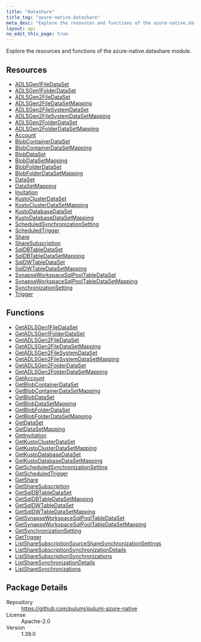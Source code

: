 ```yaml
---
title: "datashare"
title_tag: "azure-native.datashare"
meta_desc: "Explore the resources and functions of the azure-native.datashare module."
layout: api
no_edit_this_page: true
---
```


<!-- WARNING: this file was generated by Pulumi Docs Generator. -->
<!-- Do not edit by hand unless you're certain you know what you are doing! -->

Explore the resources and functions of the azure-native.datashare module.

<h2 id="resources">Resources</h2>
<ul class="api">
    <li><a href="adlsgen1filedataset" title="ADLSGen1FileDataSet"><span class="api-symbol api-symbol--resource"></span>ADLSGen1FileDataSet</a></li>
    <li><a href="adlsgen1folderdataset" title="ADLSGen1FolderDataSet"><span class="api-symbol api-symbol--resource"></span>ADLSGen1FolderDataSet</a></li>
    <li><a href="adlsgen2filedataset" title="ADLSGen2FileDataSet"><span class="api-symbol api-symbol--resource"></span>ADLSGen2FileDataSet</a></li>
    <li><a href="adlsgen2filedatasetmapping" title="ADLSGen2FileDataSetMapping"><span class="api-symbol api-symbol--resource"></span>ADLSGen2FileDataSetMapping</a></li>
    <li><a href="adlsgen2filesystemdataset" title="ADLSGen2FileSystemDataSet"><span class="api-symbol api-symbol--resource"></span>ADLSGen2FileSystemDataSet</a></li>
    <li><a href="adlsgen2filesystemdatasetmapping" title="ADLSGen2FileSystemDataSetMapping"><span class="api-symbol api-symbol--resource"></span>ADLSGen2FileSystemDataSetMapping</a></li>
    <li><a href="adlsgen2folderdataset" title="ADLSGen2FolderDataSet"><span class="api-symbol api-symbol--resource"></span>ADLSGen2FolderDataSet</a></li>
    <li><a href="adlsgen2folderdatasetmapping" title="ADLSGen2FolderDataSetMapping"><span class="api-symbol api-symbol--resource"></span>ADLSGen2FolderDataSetMapping</a></li>
    <li><a href="account" title="Account"><span class="api-symbol api-symbol--resource"></span>Account</a></li>
    <li><a href="blobcontainerdataset" title="BlobContainerDataSet"><span class="api-symbol api-symbol--resource"></span>BlobContainerDataSet</a></li>
    <li><a href="blobcontainerdatasetmapping" title="BlobContainerDataSetMapping"><span class="api-symbol api-symbol--resource"></span>BlobContainerDataSetMapping</a></li>
    <li><a href="blobdataset" title="BlobDataSet"><span class="api-symbol api-symbol--resource"></span>BlobDataSet</a></li>
    <li><a href="blobdatasetmapping" title="BlobDataSetMapping"><span class="api-symbol api-symbol--resource"></span>BlobDataSetMapping</a></li>
    <li><a href="blobfolderdataset" title="BlobFolderDataSet"><span class="api-symbol api-symbol--resource"></span>BlobFolderDataSet</a></li>
    <li><a href="blobfolderdatasetmapping" title="BlobFolderDataSetMapping"><span class="api-symbol api-symbol--resource"></span>BlobFolderDataSetMapping</a></li>
    <li><a href="dataset" title="DataSet"><span class="api-symbol api-symbol--resource"></span>DataSet</a></li>
    <li><a href="datasetmapping" title="DataSetMapping"><span class="api-symbol api-symbol--resource"></span>DataSetMapping</a></li>
    <li><a href="invitation" title="Invitation"><span class="api-symbol api-symbol--resource"></span>Invitation</a></li>
    <li><a href="kustoclusterdataset" title="KustoClusterDataSet"><span class="api-symbol api-symbol--resource"></span>KustoClusterDataSet</a></li>
    <li><a href="kustoclusterdatasetmapping" title="KustoClusterDataSetMapping"><span class="api-symbol api-symbol--resource"></span>KustoClusterDataSetMapping</a></li>
    <li><a href="kustodatabasedataset" title="KustoDatabaseDataSet"><span class="api-symbol api-symbol--resource"></span>KustoDatabaseDataSet</a></li>
    <li><a href="kustodatabasedatasetmapping" title="KustoDatabaseDataSetMapping"><span class="api-symbol api-symbol--resource"></span>KustoDatabaseDataSetMapping</a></li>
    <li><a href="scheduledsynchronizationsetting" title="ScheduledSynchronizationSetting"><span class="api-symbol api-symbol--resource"></span>ScheduledSynchronizationSetting</a></li>
    <li><a href="scheduledtrigger" title="ScheduledTrigger"><span class="api-symbol api-symbol--resource"></span>ScheduledTrigger</a></li>
    <li><a href="share" title="Share"><span class="api-symbol api-symbol--resource"></span>Share</a></li>
    <li><a href="sharesubscription" title="ShareSubscription"><span class="api-symbol api-symbol--resource"></span>ShareSubscription</a></li>
    <li><a href="sqldbtabledataset" title="SqlDBTableDataSet"><span class="api-symbol api-symbol--resource"></span>SqlDBTableDataSet</a></li>
    <li><a href="sqldbtabledatasetmapping" title="SqlDBTableDataSetMapping"><span class="api-symbol api-symbol--resource"></span>SqlDBTableDataSetMapping</a></li>
    <li><a href="sqldwtabledataset" title="SqlDWTableDataSet"><span class="api-symbol api-symbol--resource"></span>SqlDWTableDataSet</a></li>
    <li><a href="sqldwtabledatasetmapping" title="SqlDWTableDataSetMapping"><span class="api-symbol api-symbol--resource"></span>SqlDWTableDataSetMapping</a></li>
    <li><a href="synapseworkspacesqlpooltabledataset" title="SynapseWorkspaceSqlPoolTableDataSet"><span class="api-symbol api-symbol--resource"></span>SynapseWorkspaceSqlPoolTableDataSet</a></li>
    <li><a href="synapseworkspacesqlpooltabledatasetmapping" title="SynapseWorkspaceSqlPoolTableDataSetMapping"><span class="api-symbol api-symbol--resource"></span>SynapseWorkspaceSqlPoolTableDataSetMapping</a></li>
    <li><a href="synchronizationsetting" title="SynchronizationSetting"><span class="api-symbol api-symbol--resource"></span>SynchronizationSetting</a></li>
    <li><a href="trigger" title="Trigger"><span class="api-symbol api-symbol--resource"></span>Trigger</a></li>
</ul>

<h2 id="functions">Functions</h2>
<ul class="api">
    <li><a href="getadlsgen1filedataset" title="GetADLSGen1FileDataSet"><span class="api-symbol api-symbol--function"></span>GetADLSGen1FileDataSet</a></li>
    <li><a href="getadlsgen1folderdataset" title="GetADLSGen1FolderDataSet"><span class="api-symbol api-symbol--function"></span>GetADLSGen1FolderDataSet</a></li>
    <li><a href="getadlsgen2filedataset" title="GetADLSGen2FileDataSet"><span class="api-symbol api-symbol--function"></span>GetADLSGen2FileDataSet</a></li>
    <li><a href="getadlsgen2filedatasetmapping" title="GetADLSGen2FileDataSetMapping"><span class="api-symbol api-symbol--function"></span>GetADLSGen2FileDataSetMapping</a></li>
    <li><a href="getadlsgen2filesystemdataset" title="GetADLSGen2FileSystemDataSet"><span class="api-symbol api-symbol--function"></span>GetADLSGen2FileSystemDataSet</a></li>
    <li><a href="getadlsgen2filesystemdatasetmapping" title="GetADLSGen2FileSystemDataSetMapping"><span class="api-symbol api-symbol--function"></span>GetADLSGen2FileSystemDataSetMapping</a></li>
    <li><a href="getadlsgen2folderdataset" title="GetADLSGen2FolderDataSet"><span class="api-symbol api-symbol--function"></span>GetADLSGen2FolderDataSet</a></li>
    <li><a href="getadlsgen2folderdatasetmapping" title="GetADLSGen2FolderDataSetMapping"><span class="api-symbol api-symbol--function"></span>GetADLSGen2FolderDataSetMapping</a></li>
    <li><a href="getaccount" title="GetAccount"><span class="api-symbol api-symbol--function"></span>GetAccount</a></li>
    <li><a href="getblobcontainerdataset" title="GetBlobContainerDataSet"><span class="api-symbol api-symbol--function"></span>GetBlobContainerDataSet</a></li>
    <li><a href="getblobcontainerdatasetmapping" title="GetBlobContainerDataSetMapping"><span class="api-symbol api-symbol--function"></span>GetBlobContainerDataSetMapping</a></li>
    <li><a href="getblobdataset" title="GetBlobDataSet"><span class="api-symbol api-symbol--function"></span>GetBlobDataSet</a></li>
    <li><a href="getblobdatasetmapping" title="GetBlobDataSetMapping"><span class="api-symbol api-symbol--function"></span>GetBlobDataSetMapping</a></li>
    <li><a href="getblobfolderdataset" title="GetBlobFolderDataSet"><span class="api-symbol api-symbol--function"></span>GetBlobFolderDataSet</a></li>
    <li><a href="getblobfolderdatasetmapping" title="GetBlobFolderDataSetMapping"><span class="api-symbol api-symbol--function"></span>GetBlobFolderDataSetMapping</a></li>
    <li><a href="getdataset" title="GetDataSet"><span class="api-symbol api-symbol--function"></span>GetDataSet</a></li>
    <li><a href="getdatasetmapping" title="GetDataSetMapping"><span class="api-symbol api-symbol--function"></span>GetDataSetMapping</a></li>
    <li><a href="getinvitation" title="GetInvitation"><span class="api-symbol api-symbol--function"></span>GetInvitation</a></li>
    <li><a href="getkustoclusterdataset" title="GetKustoClusterDataSet"><span class="api-symbol api-symbol--function"></span>GetKustoClusterDataSet</a></li>
    <li><a href="getkustoclusterdatasetmapping" title="GetKustoClusterDataSetMapping"><span class="api-symbol api-symbol--function"></span>GetKustoClusterDataSetMapping</a></li>
    <li><a href="getkustodatabasedataset" title="GetKustoDatabaseDataSet"><span class="api-symbol api-symbol--function"></span>GetKustoDatabaseDataSet</a></li>
    <li><a href="getkustodatabasedatasetmapping" title="GetKustoDatabaseDataSetMapping"><span class="api-symbol api-symbol--function"></span>GetKustoDatabaseDataSetMapping</a></li>
    <li><a href="getscheduledsynchronizationsetting" title="GetScheduledSynchronizationSetting"><span class="api-symbol api-symbol--function"></span>GetScheduledSynchronizationSetting</a></li>
    <li><a href="getscheduledtrigger" title="GetScheduledTrigger"><span class="api-symbol api-symbol--function"></span>GetScheduledTrigger</a></li>
    <li><a href="getshare" title="GetShare"><span class="api-symbol api-symbol--function"></span>GetShare</a></li>
    <li><a href="getsharesubscription" title="GetShareSubscription"><span class="api-symbol api-symbol--function"></span>GetShareSubscription</a></li>
    <li><a href="getsqldbtabledataset" title="GetSqlDBTableDataSet"><span class="api-symbol api-symbol--function"></span>GetSqlDBTableDataSet</a></li>
    <li><a href="getsqldbtabledatasetmapping" title="GetSqlDBTableDataSetMapping"><span class="api-symbol api-symbol--function"></span>GetSqlDBTableDataSetMapping</a></li>
    <li><a href="getsqldwtabledataset" title="GetSqlDWTableDataSet"><span class="api-symbol api-symbol--function"></span>GetSqlDWTableDataSet</a></li>
    <li><a href="getsqldwtabledatasetmapping" title="GetSqlDWTableDataSetMapping"><span class="api-symbol api-symbol--function"></span>GetSqlDWTableDataSetMapping</a></li>
    <li><a href="getsynapseworkspacesqlpooltabledataset" title="GetSynapseWorkspaceSqlPoolTableDataSet"><span class="api-symbol api-symbol--function"></span>GetSynapseWorkspaceSqlPoolTableDataSet</a></li>
    <li><a href="getsynapseworkspacesqlpooltabledatasetmapping" title="GetSynapseWorkspaceSqlPoolTableDataSetMapping"><span class="api-symbol api-symbol--function"></span>GetSynapseWorkspaceSqlPoolTableDataSetMapping</a></li>
    <li><a href="getsynchronizationsetting" title="GetSynchronizationSetting"><span class="api-symbol api-symbol--function"></span>GetSynchronizationSetting</a></li>
    <li><a href="gettrigger" title="GetTrigger"><span class="api-symbol api-symbol--function"></span>GetTrigger</a></li>
    <li><a href="listsharesubscriptionsourcesharesynchronizationsettings" title="ListShareSubscriptionSourceShareSynchronizationSettings"><span class="api-symbol api-symbol--function"></span>ListShareSubscriptionSourceShareSynchronizationSettings</a></li>
    <li><a href="listsharesubscriptionsynchronizationdetails" title="ListShareSubscriptionSynchronizationDetails"><span class="api-symbol api-symbol--function"></span>ListShareSubscriptionSynchronizationDetails</a></li>
    <li><a href="listsharesubscriptionsynchronizations" title="ListShareSubscriptionSynchronizations"><span class="api-symbol api-symbol--function"></span>ListShareSubscriptionSynchronizations</a></li>
    <li><a href="listsharesynchronizationdetails" title="ListShareSynchronizationDetails"><span class="api-symbol api-symbol--function"></span>ListShareSynchronizationDetails</a></li>
    <li><a href="listsharesynchronizations" title="ListShareSynchronizations"><span class="api-symbol api-symbol--function"></span>ListShareSynchronizations</a></li>
</ul>

<h2 id="package-details">Package Details</h2>
<dl class="package-details">
	<dt>Repository</dt>
	<dd><a href="https://github.com/pulumi/pulumi-azure-native">https://github.com/pulumi/pulumi-azure-native</a></dd>
	<dt>License</dt>
	<dd>Apache-2.0</dd>
	<dt>Version</dt>
	<dd>1.39.0</dd>
</dl>

